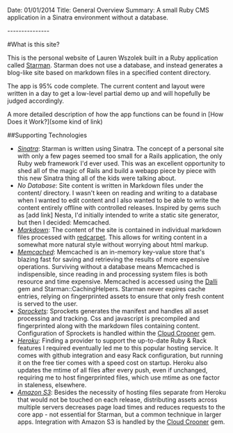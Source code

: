 Date: 01/01/2014 
Title: General Overview 
Summary: A small Ruby CMS application in a Sinatra environment without a database. 

*-----*-----*-----*

#What is this site?

This is the personal website of Lauren Wszolek built in a Ruby application called [Starman](https://github.com/bambery/starman). Starman does not use a database, and instead generates a blog-like site based on markdown files in a specified content directory. 

The app is 95% code complete. The current content and layout were written in a day to get a low-level partial demo up and will hopefully be judged accordingly. 

A more detailed description of how the app functions can be found in [How Does it Work?](some kind of link)

##Supporting Technologies
* [_Sinatra_](http://www.sinatrarb.com): Starman is written using Sinatra. The concept of a personal site with only a few pages seemed too small for a Rails application, the only Ruby web framework I'd ever used. This was an excellent opportunity to shed all of the magic of Rails and build a webapp piece by piece with this new Sinatra thing all of the kids were talking about.
* _No Database_: Site content is written in Markdown files under the content/ directory. I wasn't keen on reading and writing to a database when I wanted to edit content and I also wanted to be able to write the content entirely offline with controlled releases. Inspired by gems such as [add link] Nesta, I'd initially intended to write a static site generator, but then I decided: Memcached.
* [_Markdown_](https://daringfireball.net/projects/markdown/): The content of the site is contained in individual markdown files processed with [redcarpet](https://github.com/vmg/redcarpet). This allows for writing content in a somewhat more natural style without worrying about html markup. 
* [_Memcached_](http://memcached.org): Memcached is an in-memory key-value store that's blazing fast for saving and retrieving the results of more expensive operations. Surviving without a database means Memcached is indispensible, since reading in and processing system files is both resource and time expensive. Memcached is accessed using the [Dalli](https://github.com/mperham/dalli) gem and Starman::CachingHelpers.  Starman never expires cache entries, relying on fingerprinted assets to ensure that only fresh content is served to the user. 
* [_Sprockets_](https://github.com/sstephenson/sprockets): Sprockets generates the manifest and handles all asset processing and tracking. Css and javascript is precompiled and fingerprinted along with the markdown files containing content. Configuration of Sprockets is handled within the [Cloud Crooner](https://github.com/bambery/cloud_crooner) gem.
* [_Heroku_](https://www.heroku.com): Finding a provider to support the up-to-date Ruby & Rack features I required eventually led me to this popular hosting service. It comes with github integration and easy Rack configuration, but running it on the free tier comes with a speed cost on startup. Heroku also updates the mtime of all files after every push, even if unchanged, requiring me to host fingerprinted files, which use mtime as one factor in staleness, elsewhere. 
* [_Amazon S3_](http://aws.amazon.com/s3/): Besides the necessity of hosting files separate from Heroku that would not be touched on each release, distributing assets across multiple servers decreases page load times and reduces requests to the core app - not essential for Starman, but a common technique in larger apps. Integration with Amazon S3 is handled by the [Cloud Crooner](https://github.com/bambery/cloud_crooner) gem. 
